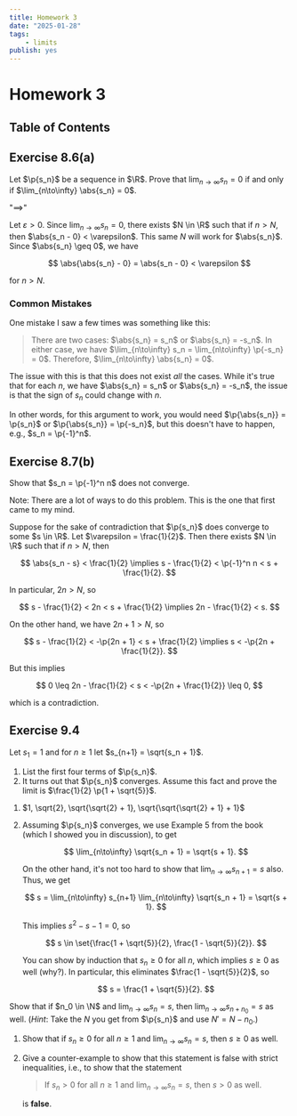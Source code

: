 ```yaml
---
title: Homework 3
date: "2025-01-28"
tags:
    - limits
publish: yes
---
```


# Homework 3

## Table of Contents

## Exercise 8.6(a)

Let $\p{s_n}$ be a sequence in $\R$. Prove that $\lim_{n\to\infty} s_n = 0$ if and only if $\lim_{n\to\infty} \abs{s_n} = 0$.

<solution>

"$\implies$"

Let $\varepsilon > 0$. Since $\lim_{n\to\infty} s_n = 0$, there exists $N \in \R$ such that if $n > N$, then $\abs{s_n - 0} < \varepsilon$. This same $N$ will work for $\abs{s_n}$. Since $\abs{s_n} \geq 0$, we have

$$
\abs{\abs{s_n} - 0} = \abs{s_n - 0} < \varepsilon
$$

for $n > N$.

### Common Mistakes

One mistake I saw a few times was something like this:

> There are two cases: $\abs{s_n} = s_n$ or $\abs{s_n} = -s_n$. In either case, we have $\lim_{n\to\infty} s_n = \lim_{n\to\infty} \p{-s_n} = 0$. Therefore, $\lim_{n\to\infty} \abs{s_n} = 0$.

The issue with this is that this does not exist _all_ the cases. While it's true that for each $n$, we have $\abs{s_n} = s_n$ or $\abs{s_n} = -s_n$, the issue is that the sign of $s_n$ could change with $n$.

In other words, for this argument to work, you would need $\p{\abs{s_n}} = \p{s_n}$ or $\p{\abs{s_n}} = \p{-s_n}$, but this doesn't have to happen, e.g., $s_n = \p{-1}^n$.

</solution>

## Exercise 8.7(b)

Show that $s_n = \p{-1}^n n$ does not converge.

<solution>

Note: There are a lot of ways to do this problem. This is the one that first came to my mind.

Suppose for the sake of contradiction that $\p{s_n}$ does converge to some $s \in \R$. Let $\varepsilon = \frac{1}{2}$. Then there exists $N \in \R$ such that if $n > N$, then

$$
\abs{s_n - s} < \frac{1}{2}
\implies s - \frac{1}{2} < \p{-1}^n n < s + \frac{1}{2}.
$$

In particular, $2n > N$, so

$$
s - \frac{1}{2} < 2n < s + \frac{1}{2}
\implies 2n - \frac{1}{2} < s.
$$

On the other hand, we have $2n + 1 > N$, so

$$
s - \frac{1}{2} < -\p{2n + 1} < s + \frac{1}{2}
\implies s < -\p{2n + \frac{1}{2}}.
$$

But this implies

$$
0 \leq 2n - \frac{1}{2} < s < -\p{2n + \frac{1}{2}} \leq 0,
$$

which is a contradiction.

</solution>

## Exercise 9.4

Let $s_1 = 1$ and for $n \geq 1$ let $s_{n+1} = \sqrt{s_n + 1}$.

1. List the first four terms of $\p{s_n}$.
2. It turns out that $\p{s_n}$ converges. Assume this fact and prove the limit is $\frac{1}{2} \p{1 + \sqrt{5}}$.

<solution>

1. $1, \sqrt{2}, \sqrt{\sqrt{2} + 1}, \sqrt{\sqrt{\sqrt{2} + 1} + 1}$
2. Assuming $\p{s_n}$ converges, we use Example 5 from the book (which I showed you in discussion), to get

    $$
    \lim_{n\to\infty} \sqrt{s_n + 1} = \sqrt{s + 1}.
    $$

    On the other hand, it's not too hard to show that $\lim_{n\to\infty} s_{n+1} = s$ also. Thus, we get

    $$
    s
        = \lim_{n\to\infty} s_{n+1}
        \lim_{n\to\infty} \sqrt{s_n + 1}
        = \sqrt{s + 1}.
    $$

    This implies $s^2 - s - 1 = 0$, so

    $$
    s \in \set{\frac{1 + \sqrt{5}}{2}, \frac{1 - \sqrt{5}}{2}}.
    $$

    You can show by induction that $s_n \geq 0$ for all $n$, which implies $s \geq 0$ as well (why?). In particular, this eliminates $\frac{1 - \sqrt{5}}{2}$, so

    $$
    s = \frac{1 + \sqrt{5}}{2}.
    $$

</solution>

<exercise>

Show that if $n_0 \in \N$ and $\lim_{n\to\infty} s_n = s$, then $\lim_{n\to\infty} s_{n+n_0} = s$ as well. (_Hint_: Take the $N$ you get from $\p{s_n}$ and use $N' = N - n_0$.)

</exercise>

<exercise id="limit-inequality-lemma">

1. Show that if $s_n \geq 0$ for all $n \geq 1$ and $\lim_{n\to\infty} s_n = s$, then $s \geq 0$ as well.
2. Give a counter-example to show that this statement is false with strict inequalities, i.e., to show that the statement

    > If $s_n > 0$ for all $n \geq 1$ and $\lim_{n\to\infty} s_n = s$, then $s > 0$ as well.

    is **false**.

</exercise>
